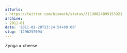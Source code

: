 ```yaml
---
alturls:
- https://twitter.com/bismark/status/31130624899153921
archive:
- 2011-01
date: '2011-01-28T23:24:54+00:00'
slug: '1296257094'
---
```


Zynga = cheese.

